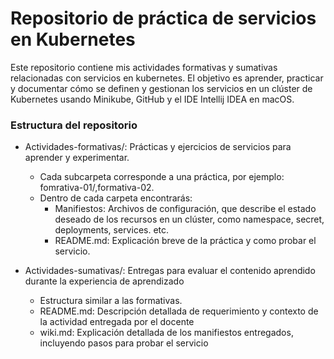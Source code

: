 # Repositorio de práctica de servicios en Kubernetes

Este repositorio contiene mis actividades formativas y sumativas relacionadas con servicios en kubernetes. El objetivo es aprender, practicar y documentar cómo se definen y gestionan los servicios en un clúster de Kubernetes usando Minikube, GitHub y el IDE Intellij IDEA en macOS.

### Estructura del repositorio

* Actividades-formativas/: Prácticas y ejercicios de servicios para aprender y experimentar.
    * Cada subcarpeta corresponde a una práctica, por ejemplo: fomrativa-01/,formativa-02.
    * Dentro de cada carpeta encontrarás:
      * Manifiestos: Archivos de configuración, que describe el estado deseado de los recursos en un clúster, como namespace, secret, deployments, services. etc.
      * README.md: Explicación breve de la práctica y como probar el servicio.
      

* Actividades-sumativas/: Entregas para evaluar el contenido aprendido durante la experiencia de aprendizado
  * Estructura similar a las formativas.
  * README.md: Descripción detallada de requerimiento y contexto de la actividad entregada por el docente
  * wiki.md: Explicación detallada de los manifiestos entregados, incluyendo pasos para probar el servicio